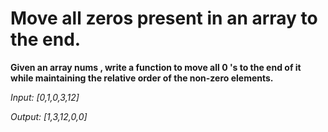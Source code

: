 # Move all zeros present in an array to the end.

**Given an array nums , write a function to move all 0 's to the end of it while maintaining the relative order of the non-zero elements.**

_Input: [0,1,0,3,12]_

_Output: [1,3,12,0,0]_
